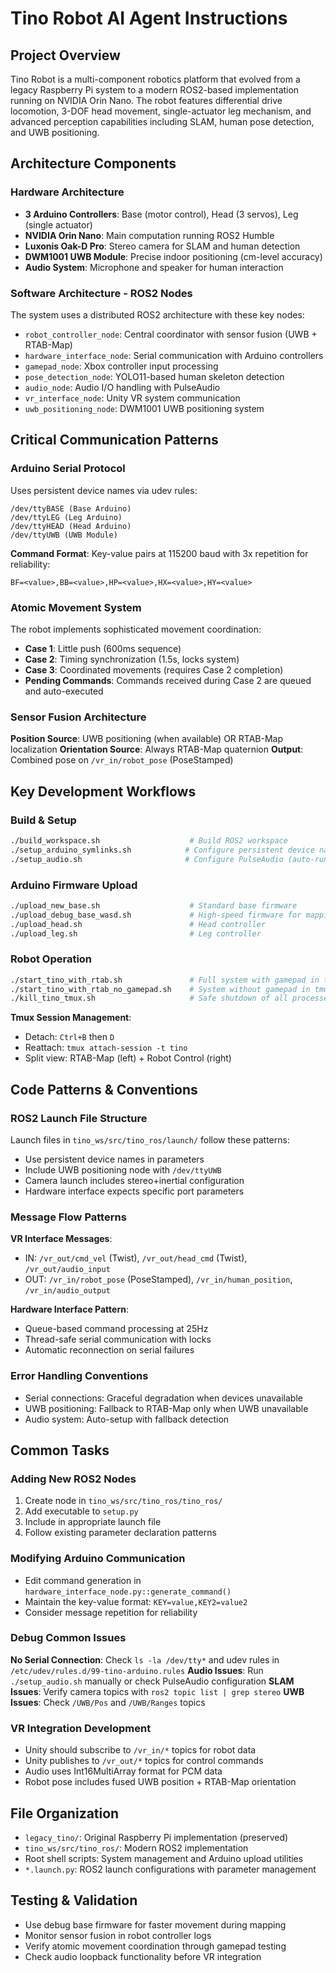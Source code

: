# Tino Robot AI Agent Instructions

## Project Overview

Tino Robot is a multi-component robotics platform that evolved from a legacy Raspberry Pi system to a modern ROS2-based implementation running on NVIDIA Orin Nano. The robot features differential drive locomotion, 3-DOF head movement, single-actuator leg mechanism, and advanced perception capabilities including SLAM, human pose detection, and UWB positioning.

## Architecture Components

### Hardware Architecture

- **3 Arduino Controllers**: Base (motor control), Head (3 servos), Leg (single actuator)
- **NVIDIA Orin Nano**: Main computation running ROS2 Humble
- **Luxonis Oak-D Pro**: Stereo camera for SLAM and human detection
- **DWM1001 UWB Module**: Precise indoor positioning (cm-level accuracy)
- **Audio System**: Microphone and speaker for human interaction

### Software Architecture - ROS2 Nodes

The system uses a distributed ROS2 architecture with these key nodes:

- `robot_controller_node`: Central coordinator with sensor fusion (UWB + RTAB-Map)
- `hardware_interface_node`: Serial communication with Arduino controllers
- `gamepad_node`: Xbox controller input processing
- `pose_detection_node`: YOLO11-based human skeleton detection
- `audio_node`: Audio I/O handling with PulseAudio
- `vr_interface_node`: Unity VR system communication
- `uwb_positioning_node`: DWM1001 UWB positioning system

## Critical Communication Patterns

### Arduino Serial Protocol

Uses persistent device names via udev rules:

```
/dev/ttyBASE (Base Arduino)
/dev/ttyLEG (Leg Arduino)
/dev/ttyHEAD (Head Arduino)
/dev/ttyUWB (UWB Module)
```

**Command Format**: Key-value pairs at 115200 baud with 3x repetition for reliability:

```
BF=<value>,BB=<value>,HP=<value>,HX=<value>,HY=<value>
```

### Atomic Movement System

The robot implements sophisticated movement coordination:

- **Case 1**: Little push (600ms sequence)
- **Case 2**: Timing synchronization (1.5s, locks system)
- **Case 3**: Coordinated movements (requires Case 2 completion)
- **Pending Commands**: Commands received during Case 2 are queued and auto-executed

### Sensor Fusion Architecture

**Position Source**: UWB positioning (when available) OR RTAB-Map localization
**Orientation Source**: Always RTAB-Map quaternion
**Output**: Combined pose on `/vr_in/robot_pose` (PoseStamped)

## Key Development Workflows

### Build & Setup

```bash
./build_workspace.sh                    # Build ROS2 workspace
./setup_arduino_symlinks.sh            # Configure persistent device names (run once per device)
./setup_audio.sh                       # Configure PulseAudio (auto-runs at startup)
```

### Arduino Firmware Upload

```bash
./upload_new_base.sh                    # Standard base firmware
./upload_debug_base_wasd.sh             # High-speed firmware for mapping
./upload_head.sh                        # Head controller
./upload_leg.sh                         # Leg controller
```

### Robot Operation

```bash
./start_tino_with_rtab.sh               # Full system with gamepad in tmux
./start_tino_with_rtab_no_gamepad.sh    # System without gamepad in tmux
./kill_tino_tmux.sh                     # Safe shutdown of all processes
```

**Tmux Session Management**:

- Detach: `Ctrl+B` then `D`
- Reattach: `tmux attach-session -t tino`
- Split view: RTAB-Map (left) + Robot Control (right)

## Code Patterns & Conventions

### ROS2 Launch File Structure

Launch files in `tino_ws/src/tino_ros/launch/` follow these patterns:

- Use persistent device names in parameters
- Include UWB positioning node with `/dev/ttyUWB`
- Camera launch includes stereo+inertial configuration
- Hardware interface expects specific port parameters

### Message Flow Patterns

**VR Interface Messages**:

- IN: `/vr_out/cmd_vel` (Twist), `/vr_out/head_cmd` (Twist), `/vr_out/audio_input`
- OUT: `/vr_in/robot_pose` (PoseStamped), `/vr_in/human_position`, `/vr_in/audio_output`

**Hardware Interface Pattern**:

- Queue-based command processing at 25Hz
- Thread-safe serial communication with locks
- Automatic reconnection on serial failures

### Error Handling Conventions

- Serial connections: Graceful degradation when devices unavailable
- UWB positioning: Fallback to RTAB-Map only when UWB unavailable
- Audio system: Auto-setup with fallback detection

## Common Tasks

### Adding New ROS2 Nodes

1. Create node in `tino_ws/src/tino_ros/tino_ros/`
2. Add executable to `setup.py`
3. Include in appropriate launch file
4. Follow existing parameter declaration patterns

### Modifying Arduino Communication

- Edit command generation in `hardware_interface_node.py::generate_command()`
- Maintain the key-value format: `KEY=value,KEY2=value2`
- Consider message repetition for reliability

### Debug Common Issues

**No Serial Connection**: Check `ls -la /dev/tty*` and udev rules in `/etc/udev/rules.d/99-tino-arduino.rules`
**Audio Issues**: Run `./setup_audio.sh` manually or check PulseAudio configuration
**SLAM Issues**: Verify camera topics with `ros2 topic list | grep stereo`
**UWB Issues**: Check `/UWB/Pos` and `/UWB/Ranges` topics

### VR Integration Development

- Unity should subscribe to `/vr_in/*` topics for robot data
- Unity publishes to `/vr_out/*` topics for control commands
- Audio uses Int16MultiArray format for PCM data
- Robot pose includes fused UWB position + RTAB-Map orientation

## File Organization

- `legacy_tino/`: Original Raspberry Pi implementation (preserved)
- `tino_ws/src/tino_ros/`: Modern ROS2 implementation
- Root shell scripts: System management and Arduino upload utilities
- `*.launch.py`: ROS2 launch configurations with parameter management

## Testing & Validation

- Use debug base firmware for faster movement during mapping
- Monitor sensor fusion in robot controller logs
- Verify atomic movement coordination through gamepad testing
- Check audio loopback functionality before VR integration
